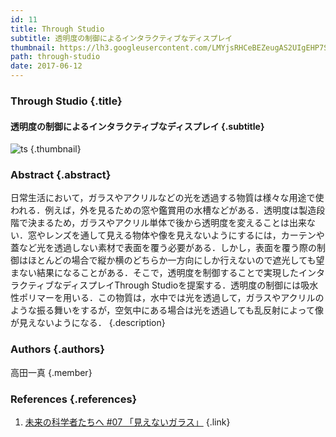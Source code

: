 ```yaml
---
id: 11
title: Through Studio
subtitle: 透明度の制御によるインタラクティブなディスプレイ
thumbnail: https://lh3.googleusercontent.com/LMYjsRHCeBEZeugAS2UIgEHP7SUlYu4jLmwy5-4gN5Jj3aYkwaP78WwA39WFnE9_MDMbMXW64Qqzb2wn3571Kr6M_VDseiLYm2yGVkBtmNiy83uWuii7JIL6kaBqyhoqUBSTjXQvbQoa5y7XZMdlIxFO6vDRKruBRjnfndveJ0arffw_dM8XCxGi5ebTK2KOeKJhJzy2ljrUzY0tJiCopuQapKnIbq1x2anke_ohYX5lFWLwH7cXfrm6UlH4q6xbRXMH3mqf-2PS_VheXis8KFxNa-DZY2AebndN32Qr8hORl4DV6kgVJmUgbhkDlfY_Cbm1bCgeipRzGSFeJL0KDvqGdvQmC9IeNzhx_Xb-Z-z-ANpe1g1F360Akx-LUzNUqsk0Us1byWg1BHrQjhGkXPv6kErQZFRI_ZAeYsv7zXiS4HKGgCBGFC-uJ0UI6QcfNF5ezcb9EWrf74R7Qi_IUd5LlfdDKIi1mD0NMvZ86xyXgWYQ5BB7KB-yCOj3a2r6EaF78--t_U9jgaFZrX_5bynTrBFSYtHRxAUI3bSZl7QxMe9ZYDh2QXblFHtfHyDMqrV55_rGW3dH5W-_TVVEJUlOyvRD92S-LXDa442n=w478-h358-rw
path: through-studio
date: 2017-06-12
---
```


### Through Studio {.title}

#### 透明度の制御によるインタラクティブなディスプレイ {.subtitle}

![ts](https://lh3.googleusercontent.com/C5FDEoOCZXedzp_KmN6HTBPfY08PDvCrlaOvaaOTP7ASDfdYmjXOmMOdxpVo2cHv0OuD2eANEjntMU6Ukjazy3Tx_M5f4xl0DGqK_oNM8lMXYiedNbX7A_8AvikfGIU9pmGr_wkny9Kmnkfd0jsi63rvMWNLUCCLn1gm6W6OtfFVCtfYtwpOtj2OUabXGKp8WQFutDoFLtjF7V8rmnnnmpsh8AUCPC7DTGn9gxT3ZG0EXiAH8gzz5j4HH5GtPIJUZ9C0U2w9R46dgUnz5J_LpVGT7ACbfhqljdF6qOJBexfcNutGG83UvJksu-jhEmoHahBBMWtHNrZvCXNFZ6nrgg9jSXpXoXpLeq52e3njBEHGaKuPAK642_ED7Unp3xN1RXfRneptnAVBEFPDRBP6KA3_3-5bjd0Ue3TkaOlvElMA4j5ow1xGsW30r8YcnygYb-w9yAMTnZcMD2erzyTAhICOTvcENNwnA9QPv_LGZuWO50SddsZ_Nqeg9PR2xd-wWfIJ3k4sPYprfhDBON3zjIOfTd-Nvtxx8WubJtbxfIpuqrfNtG8gT5ZQYjc0gF5yDscgIM8ZgVvhAs_cxeZTFpH1eV3QWio67jf9ZctU=w1920-h1080-rw "ts") {.thumbnail}

### Abstract {.abstract}

日常生活において，ガラスやアクリルなどの光を透過する物質は様々な用途で使われる．例えば，外を見るための窓や鑑賞用の水槽などがある．透明度は製造段階で決まるため，ガラスやアクリル単体で後から透明度を変えることは出来ない．窓やレンズを通して見える物体や像を見えないようにするには，カーテンや蓋など光を透過しない素材で表面を覆う必要がある．しかし，表面を覆う際の制御はほとんどの場合で縦か横のどちらか一方向にしか行えないので遮光しても望まない結果になることがある．そこで，透明度を制御することで実現したインタラクティブなディスプレイThrough Studioを提案する．透明度の制御には吸水性ポリマーを用いる．この物質は，水中では光を透過して，ガラスやアクリルのような振る舞いをするが，空気中にある場合は光を透過しても乱反射によって像が見えないようになる． {.description}

### Authors {.authors}

高田一真 {.member}

### References {.references}

1. [未来の科学者たちへ #07 「見えないガラス」](https://www.youtube.com/watch?v=C4i7qu7JFMk&feature=youtu.be) {.link}
